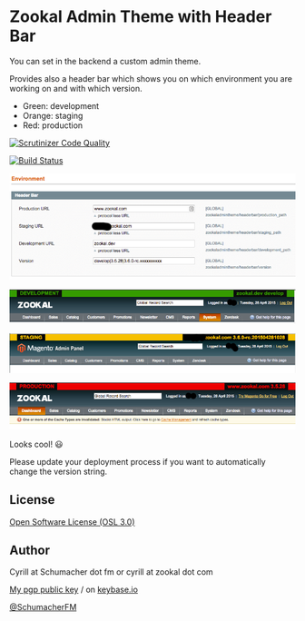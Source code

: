 Zookal Admin Theme with Header Bar
==================================

You can set in the backend a custom admin theme.

Provides also a header bar which shows you on which environment you are working on and with which version.

- Green: development
- Orange: staging
- Red: production

[![Scrutinizer Code Quality](https://scrutinizer-ci.com/g/Zookal/Magento-AdminHeaderTheme/badges/quality-score.png?b=master)](https://scrutinizer-ci.com/g/Zookal/Magento-AdminHeaderTheme/?branch=master)

[![Build Status](https://scrutinizer-ci.com/g/Zookal/Magento-AdminHeaderTheme/badges/build.png?b=master)](https://scrutinizer-ci.com/g/Zookal/Magento-AdminHeaderTheme/build-status/master)

![Config](https://raw.githubusercontent.com/Zookal/Magento-AdminHeaderTheme/master/printscreens/config.png)

![development](https://raw.githubusercontent.com/Zookal/Magento-AdminHeaderTheme/master/printscreens/env_dev.png)

![staging](https://raw.githubusercontent.com/Zookal/Magento-AdminHeaderTheme/master/printscreens/env_staging.png)

![production](https://raw.githubusercontent.com/Zookal/Magento-AdminHeaderTheme/master/printscreens/env_prod.png)

Looks cool! 😃

Please update your deployment process if you want to automatically change the version string.

License
-------

[Open Software License (OSL 3.0)](http://opensource.org/licenses/osl-3.0.php)


Author
------

Cyrill at Schumacher dot fm or cyrill at zookal dot com

[My pgp public key](http://www.schumacher.fm/cyrill.asc) / on [keybase.io](https://keybase.io/cyrill)

[@SchumacherFM](https://github.com/SchumacherFM)
